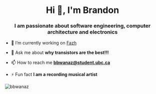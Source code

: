 <h1 align="center">Hi 👋, I'm Brandon</h1>
<h3 align="center">I am passionate about software engineering, computer architecture and electronics</h3>

- 🔭 I’m currently working on [Fazh](https://github.com/BBwanaz/fundo)

- 💬 Ask me about **why transistors are the best!!!**

- 📫 How to reach me **bbwanaz@student.ubc.ca**

- ⚡ Fun fact **I am a recording musical artist** 
</p>
<p>&nbsp;<img align="center" src="https://github-readme-stats.vercel.app/api?username=bbwanaz&show_icons=true" alt="bbwanaz" /></p>
 
